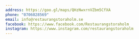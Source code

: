 ```yaml
---
address: https://goo.gl/maps/QHzNwxrnVZbm5CfXA
phone: "0706028569"
email: info@restaurangstoraholm.se
facebook: https://www.facebook.com/Restaurangstoraholm
instagram: https://www.instagram.com/restaurangstoraholm
---
```

